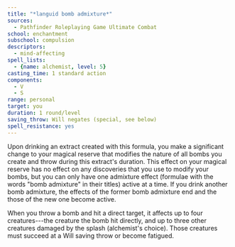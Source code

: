 ```yaml
---
title: "*languid bomb admixture*"
sources:
  - Pathfinder Roleplaying Game Ultimate Combat
school: enchantment
subschool: compulsion
descriptors:
  - mind-affecting
spell_lists:
  - {name: alchemist, level: 5}
casting_time: 1 standard action
components:
  - V
  - S
range: personal
target: you
duration: 1 round/level
saving_throw: Will negates (special, see below)
spell_resistance: yes
---
```


Upon drinking an extract created with this formula, you make a significant change to your magical reserve that modifies the nature of all bombs you create and throw during this extract's duration. This effect on your magical reserve has no effect on any discoveries that you use to modify your bombs, but you can only have one admixture effect (formulae with the words "bomb admixture" in their titles) active at a time. If you drink another bomb admixture, the effects of the former bomb admixture end and the those of the new one become active.

When you throw a bomb and hit a direct target, it affects up to four creatures---the creature the bomb hit directly, and up to three other creatures damaged by the splash (alchemist's choice). Those creatures must succeed at a Will saving throw or become fatigued.

